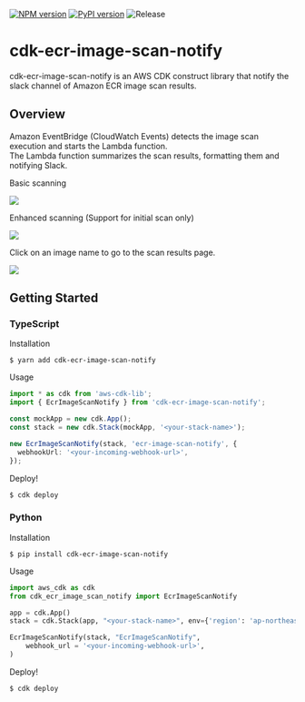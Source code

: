 [![NPM version](https://badge.fury.io/js/cdk-ecr-image-scan-notify.svg)](https://badge.fury.io/js/cdk-ecr-image-scan-notify)
[![PyPI version](https://badge.fury.io/py/cdk-ecr-image-scan-notify.svg)](https://badge.fury.io/py/cdk-ecr-image-scan-notify)
![Release](https://github.com/hayao-k/cdk-ecr-image-scan-notify/workflows/release/badge.svg)

# cdk-ecr-image-scan-notify
cdk-ecr-image-scan-notify is an AWS CDK construct library that notify the slack channel of Amazon ECR image scan results. 

## Overview
Amazon EventBridge (CloudWatch Events) detects the image scan execution and starts the Lambda function.  
The Lambda function summarizes the scan results, formatting them and notifying Slack.

Basic scanning

![](https://raw.githubusercontent.com/hayao-k/cdk-ecr-image-scan-notify/main/images/basic-scanning.png)

Enhanced scanning (Support for initial scan only)

![](https://raw.githubusercontent.com/hayao-k/cdk-ecr-image-scan-notify/main/images/enhanced-scanning.png)

Click on an image name to go to the scan results page.

![](https://github.com/hayao-k/ecr-image-scan-findings-to-slack/raw/master/docs/images/scan-result.png)

## Getting Started
### TypeScript
Installation

```
$ yarn add cdk-ecr-image-scan-notify
```

Usage

```ts
import * as cdk from 'aws-cdk-lib';
import { EcrImageScanNotify } from 'cdk-ecr-image-scan-notify';

const mockApp = new cdk.App();
const stack = new cdk.Stack(mockApp, '<your-stack-name>');

new EcrImageScanNotify(stack, 'ecr-image-scan-notify', {
  webhookUrl: '<your-incoming-webhook-url>',
});
```

Deploy!

```
$ cdk deploy
```

### Python
Installation

```
$ pip install cdk-ecr-image-scan-notify
```

Usage

```py
import aws_cdk as cdk
from cdk_ecr_image_scan_notify import EcrImageScanNotify 

app = cdk.App()
stack = cdk.Stack(app, "<your-stack-name>", env={'region': 'ap-northeast-1'})

EcrImageScanNotify(stack, "EcrImageScanNotify",
    webhook_url = '<your-incoming-webhook-url>',
)
```

Deploy!

```
$ cdk deploy
```
